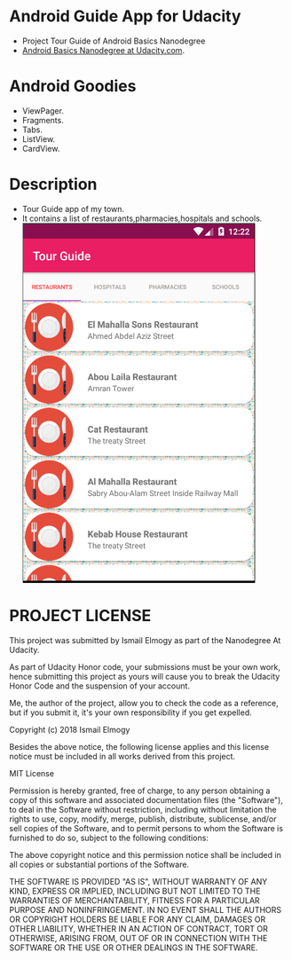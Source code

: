 # Android Guide App for Udacity
- Project Tour Guide of Android Basics Nanodegree
- [Android Basics Nanodegree at Udacity.com](https://eg.udacity.com/course/android-basics-nanodegree-by-google--nd803).
# Android Goodies
- ViewPager.
- Fragments.
- Tabs.
- ListView.
- CardView.
# Description
- Tour Guide app of my town.
- It contains a list of restaurants,pharmacies,hospitals and schools.
![alt text](https://github.com/ismailelmogy/SimpleTourGuide/blob/master/tour_guide.png)
# PROJECT LICENSE
This project was submitted by Ismail Elmogy as part of the Nanodegree At Udacity.

As part of Udacity Honor code, your submissions must be your own work, hence submitting this project as yours will cause you to break the Udacity Honor Code and the suspension of your account.

Me, the author of the project, allow you to check the code as a reference, but if you submit it, it's your own responsibility if you get expelled.

Copyright (c) 2018 Ismail Elmogy

Besides the above notice, the following license applies and this license notice must be included in all works derived from this project.

MIT License

Permission is hereby granted, free of charge, to any person obtaining a copy of this software and associated documentation files (the "Software"), to deal in the Software without restriction, including without limitation the rights to use, copy, modify, merge, publish, distribute, sublicense, and/or sell copies of the Software, and to permit persons to whom the Software is furnished to do so, subject to the following conditions:

The above copyright notice and this permission notice shall be included in all copies or substantial portions of the Software.

THE SOFTWARE IS PROVIDED "AS IS", WITHOUT WARRANTY OF ANY KIND, EXPRESS OR IMPLIED, INCLUDING BUT NOT LIMITED TO THE WARRANTIES OF MERCHANTABILITY, FITNESS FOR A PARTICULAR PURPOSE AND NONINFRINGEMENT. IN NO EVENT SHALL THE AUTHORS OR COPYRIGHT HOLDERS BE LIABLE FOR ANY CLAIM, DAMAGES OR OTHER LIABILITY, WHETHER IN AN ACTION OF CONTRACT, TORT OR OTHERWISE, ARISING FROM, OUT OF OR IN CONNECTION WITH THE SOFTWARE OR THE USE OR OTHER DEALINGS IN THE SOFTWARE.
